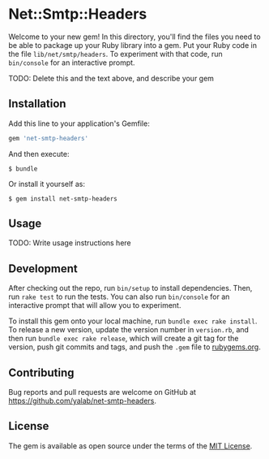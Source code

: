 # Net::Smtp::Headers

Welcome to your new gem! In this directory, you'll find the files you need to be able to package up your Ruby library into a gem. Put your Ruby code in the file `lib/net/smtp/headers`. To experiment with that code, run `bin/console` for an interactive prompt.

TODO: Delete this and the text above, and describe your gem

## Installation

Add this line to your application's Gemfile:

```ruby
gem 'net-smtp-headers'
```

And then execute:

    $ bundle

Or install it yourself as:

    $ gem install net-smtp-headers

## Usage

TODO: Write usage instructions here

## Development

After checking out the repo, run `bin/setup` to install dependencies. Then, run `rake test` to run the tests. You can also run `bin/console` for an interactive prompt that will allow you to experiment.

To install this gem onto your local machine, run `bundle exec rake install`. To release a new version, update the version number in `version.rb`, and then run `bundle exec rake release`, which will create a git tag for the version, push git commits and tags, and push the `.gem` file to [rubygems.org](https://rubygems.org).

## Contributing

Bug reports and pull requests are welcome on GitHub at https://github.com/yalab/net-smtp-headers.

## License

The gem is available as open source under the terms of the [MIT License](https://opensource.org/licenses/MIT).
